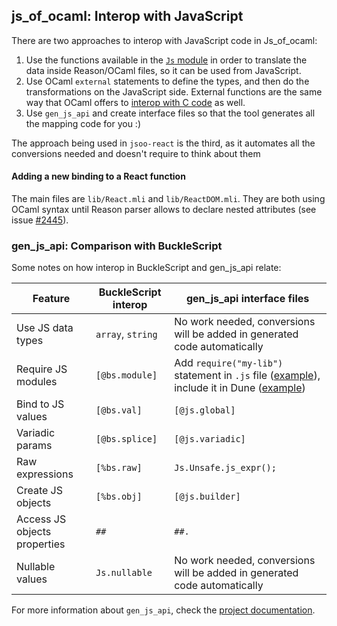 ## js_of_ocaml: Interop with JavaScript

There are two approaches to interop with JavaScript code in Js_of_ocaml:

1. Use the functions available in the [`Js` module](http://ocsigen.org/js_of_ocaml/3.1.0/api/Js) in order to translate the data inside Reason/OCaml files, so it can be used from JavaScript.
2. Use OCaml `external` statements to define the types, and then do the transformations on the JavaScript side. External functions are the same way that OCaml offers to [interop with C code](https://caml.inria.fr/pub/docs/manual-ocaml/intfc.html) as well.
3. Use `gen_js_api` and create interface files so that the tool generates all the mapping code for you :)

The approach being used in `jsoo-react` is the third, as it automates all the conversions needed and doesn't require to think about them

#### Adding a new binding to a React function

The main files are `lib/React.mli` and `lib/ReactDOM.mli`. They are both using OCaml syntax until Reason parser allows to declare nested attributes (see issue [#2445](https://github.com/facebook/reason/issues/2445)).

### gen_js_api: Comparison with BuckleScript

Some notes on how interop in BuckleScript and gen_js_api relate:

| Feature                      | BuckleScript interop  | gen_js_api interface files               |
| ---------------------------- | ----------------- | ---------------------------------------- |
| Use JS data types            | `array`, `string` | No work needed, conversions will be added in generated code automatically            |
| Require JS modules           | `[@bs.module]`    | Add `require("my-lib")` statement in `.js` file ([example](https://github.com/jchavarri/jsoo-react/blob/3a69759eaf7a777b8b006422b829c8e0fdcc94cf/lib/ReactJs.js)), include it in Dune ([example](https://github.com/jchavarri/jsoo-react/blob/3a69759eaf7a777b8b006422b829c8e0fdcc94cf/lib/dune#L5)) |
| Bind to JS values            | `[@bs.val]`       | `[@js.global]`                           |
| Variadic params              | `[@bs.splice]`    | `[@js.variadic]`                         |
| Raw expressions              | `[%bs.raw]`       | `Js.Unsafe.js_expr();`                   |
| Create JS objects            | `[%bs.obj]`       | `[@js.builder]`                          |
| Access JS objects properties | `##`              | `##.`                                    |
| Nullable values              | `Js.nullable`     | No work needed, conversions will be added in generated code automatically            |

For more information about `gen_js_api`, check the [project documentation](https://github.com/LexiFi/gen_js_api#documentation).
